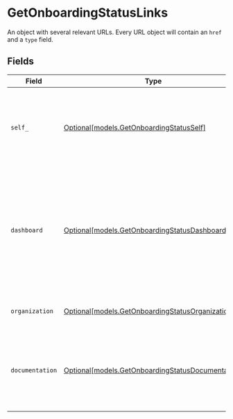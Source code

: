 # GetOnboardingStatusLinks

An object with several relevant URLs. Every URL object will contain an `href` and a `type` field.


## Fields

| Field                                                                                                                                    | Type                                                                                                                                     | Required                                                                                                                                 | Description                                                                                                                              |
| ---------------------------------------------------------------------------------------------------------------------------------------- | ---------------------------------------------------------------------------------------------------------------------------------------- | ---------------------------------------------------------------------------------------------------------------------------------------- | ---------------------------------------------------------------------------------------------------------------------------------------- |
| `self_`                                                                                                                                  | [Optional[models.GetOnboardingStatusSelf]](../models/getonboardingstatusself.md)                                                         | :heavy_minus_sign:                                                                                                                       | In v2 endpoints, URLs are commonly represented as objects with an `href` and `type` field.                                               |
| `dashboard`                                                                                                                              | [Optional[models.GetOnboardingStatusDashboard]](../models/getonboardingstatusdashboard.md)                                               | :heavy_minus_sign:                                                                                                                       | Direct link to the onboarding process in the Mollie dashboard. The merchant can be redirected to this page to complete their onboarding. |
| `organization`                                                                                                                           | [Optional[models.GetOnboardingStatusOrganization]](../models/getonboardingstatusorganization.md)                                         | :heavy_minus_sign:                                                                                                                       | The API resource URL of the organization.                                                                                                |
| `documentation`                                                                                                                          | [Optional[models.GetOnboardingStatusDocumentation]](../models/getonboardingstatusdocumentation.md)                                       | :heavy_minus_sign:                                                                                                                       | In v2 endpoints, URLs are commonly represented as objects with an `href` and `type` field.                                               |